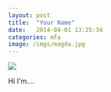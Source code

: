 ```yaml
---
layout: post
title:  "Your Name"
date:   2014-04-01 13:25:34
categories: mfa
image: /imgs/magda.jpg
---
```

<img class="img-responsive" src="/imgs/your-img.jpg">
<p class="lead">Hi I'm.... </p>